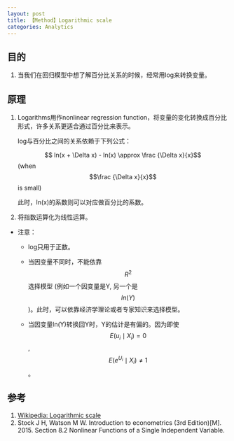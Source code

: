 ```yaml
---
layout: post
title: 【Method】Logarithmic scale
categories: Analytics
---
```


## 目的

1. 当我们在回归模型中想了解百分比关系的时候，经常用log来转换变量。

## 原理

1. Logarithms用作nonlinear regression function，将变量的变化转换成百分比形式，许多关系更适合通过百分比来表示。

    log与百分比之间的关系依赖于下列公式：

    $$ ln(x + \Delta x) - ln(x) \approx \frac {\Delta x}{x}$$ (when $$\frac {\Delta x}{x}$$ is small)

    此时，ln(x)的系数则可以对应做百分比的系数。

2. 将指数运算化为线性运算。


- 注意：

    - log只用于正数。

    - 当因变量不同时，不能依靠$$ R^2 $$选择模型 (例如一个因变量是Y, 另一个是$$ ln(Y)$$)。此时，可以依靠经济学理论或者专家知识来选择模型。

    - 当因变量ln(Y)转换回Y时，Y的估计是有偏的。因为即使$$ E(u_i \mid X_i)=0$$, $$E(e^{U_i} \mid X_i) \ne 1 $$。

## 参考

1. [Wikipedia: Logarithmic scale](https://en.wikipedia.org/wiki/Logarithmic_scale)
2. Stock J H, Watson M W. Introduction to econometrics (3rd Edition)[M]. 2015. Section 8.2 Nonlinear Functions of a Single Independent Variable.